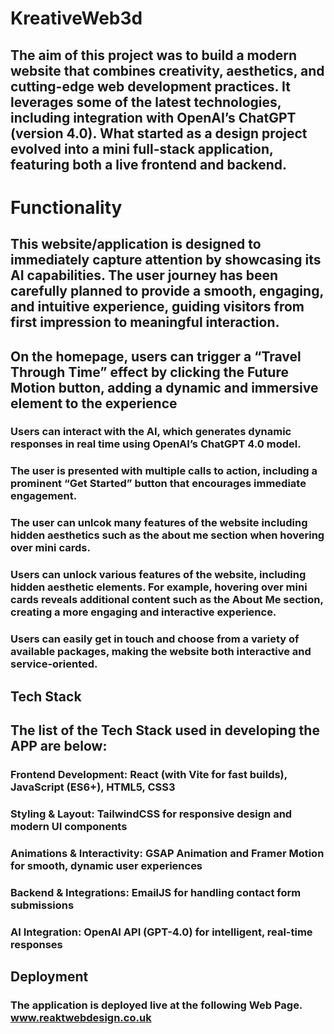 # KreativeWeb3d

## The aim of this project was to build a modern website that combines creativity, aesthetics, and cutting-edge web development practices. It leverages some of the latest technologies, including integration with OpenAI’s ChatGPT (version 4.0). What started as a design project evolved into a mini full-stack application, featuring both a live frontend and backend.

# Functionality

## This website/application is designed to immediately capture attention by showcasing its AI capabilities. The user journey has been carefully planned to provide a smooth, engaging, and intuitive experience, guiding visitors from first impression to meaningful interaction.

## On the homepage, users can trigger a “Travel Through Time” effect by clicking the Future Motion button, adding a dynamic and immersive element to the experience
### Users can interact with the AI, which generates dynamic responses in real time using OpenAI’s ChatGPT 4.0 model.
### The user is presented with multiple calls to action, including a prominent “Get Started” button that encourages immediate engagement.
### The user can unlcok many features of the website including hidden aesthetics such as the about me section when hovering over mini cards.
### Users can unlock various features of the website, including hidden aesthetic elements. For example, hovering over mini cards reveals additional content such as the About Me section, creating a more engaging and interactive experience.
### Users can easily get in touch and choose from a variety of available packages, making the website both interactive and service-oriented.

## Tech Stack
## The list of the Tech Stack used in developing the APP are below:

### Frontend Development: React (with Vite for fast builds), JavaScript (ES6+), HTML5, CSS3
### Styling & Layout: TailwindCSS for responsive design and modern UI components
### Animations & Interactivity: GSAP Animation and Framer Motion for smooth, dynamic user experiences
### Backend & Integrations: EmailJS for handling contact form submissions
### AI Integration: OpenAI API (GPT-4.0) for intelligent, real-time responses



## Deployment
### The application is deployed live at the following Web Page. www.reaktwebdesign.co.uk
